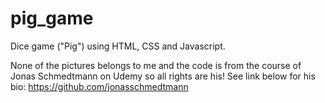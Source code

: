 # pig_game

Dice game ("Pig") using HTML, CSS and Javascript.

None of the pictures belongs to me and the code is from the course of Jonas Schmedtmann on Udemy so all rights are his!
See link below for his bio:
https://github.com/jonasschmedtmann
